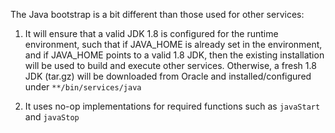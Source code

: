 
The Java bootstrap is a bit different than those used for other services:

1) It will ensure that a valid JDK 1.8 is configured for the runtime environment,
   such that if JAVA_HOME is already set in the environment, and if JAVA_HOME
   points to a valid 1.8 JDK, then the existing installation will be used to build
   and execute other services. Otherwise, a fresh 1.8 JDK (tar.gz) will be downloaded
   from Oracle and installed/configured under `**/bin/services/java`

2) It uses no-op implementations for required functions such as `javaStart` and `javaStop`
